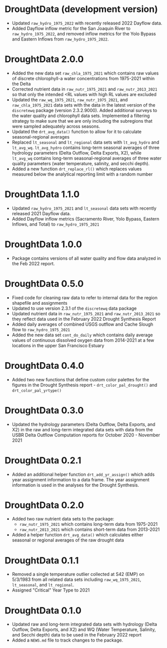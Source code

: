 # DroughtData (development version)

* Updated `raw_hydro_1975_2022` with recently released 2022 Dayflow data.
* Added Dayflow inflow metric for the San Joaquin River to `raw_hydro_1975_2022`, and removed inflow metrics for the Yolo Bypass and Eastern Inflows from `raw_hydro_1975_2022`.

# DroughtData 2.0.0

* Added the new data set `raw_chla_1975_2021` which contains raw values of discrete chlorophyll-a water concentrations from 1975-2021 within the Delta
* Corrected nutrient data in `raw_nutr_1975_2021` and `raw_nutr_2013_2021` so that only the intended <RL values with high RL values are excluded
* Updated the `raw_wq_1975_2021`, `raw_nutr_1975_2021`, and `raw_chla_1975_2021` data sets with the data in the latest version of the `discretewq` package (version 2.3.2.9000). Added additional surveys to the water quality and chlorophyll data sets. Implemented a filtering strategy to make sure that we are only including the subregions that were sampled adequately across seasons.
* Updated the `drt_avg_data()` function to allow for it to calculate seasonal-regional averages
* Replaced `lt_seasonal` and `lt_regional` data sets with `lt_avg_hydro` and `lt_avg_wq`. `lt_avg_hydro` contains long-term seasonal averages of three hydrology parameters (Delta Outflow, Delta Exports, X2), while `lt_avg_wq` contains long-term seasonal-regional averages of three water quality parameters (water temperature, salinity, and secchi depth).
* Added a new function `drt_replace_rl()` which replaces values measured below the analytical reporting limit with a random number

# DroughtData 1.1.0

* Updated `raw_hydro_1975_2021` and `lt_seasonal` data sets with recently released 2021 Dayflow data.
* Added Dayflow inflow metrics (Sacramento River, Yolo Bypass, Eastern Inflows, and Total) to `raw_hydro_1975_2021`

# DroughtData 1.0.0

* Package contains versions of all water quality and flow data analyzed in the Feb 2022 report.

# DroughtData 0.5.0

* Fixed code for cleaning raw data to refer to internal data for the region shapefile and assignments
* Updated to use version 2.3.1 of the `discretewq` data package
* Updated nutrient data in `raw_nutr_1975_2021` and `raw_nutr_2013_2021` so they reflect data used in the February 2022 Drought Synthesis Report
* Added daily averages of combined USGS outflow and Cache Slough flow to `raw_hydro_1975_2021`
* Added the new data set `cont_do_daily` which contains daily average values of continuous dissolved oxygen data from 2014-2021 at a few locations in the upper San Francisco Estuary

# DroughtData 0.4.0

* Added two new functions that define custom color palettes for the figures in the Drought Synthesis report - `drt_color_pal_drought()` and `drt_color_pal_yrtype()`

# DroughtData 0.3.0

* Updated the hydrology parameters (Delta Outflow, Delta Exports, and X2) in the raw and long-term integrated data sets with data from the USBR Delta Outflow Computation reports for October 2020 - November 2021

# DroughtData 0.2.1

* Added an additional helper function `drt_add_yr_assign()` which adds year assignment information to a data frame. The year assignment information is used in the analyses for the Drought Synthesis.

# DroughtData 0.2.0

* Added two raw nutrient data sets to the package: 
  * `raw_nutr_1975_2021` which contains long-term data from 1975-2021
  * `raw_nutr_2013_2021` which contains short-term data from 2013-2021
* Added a helper function `drt_avg_data()` which calculates either seasonal or regional averages of the raw drought data

# DroughtData 0.1.1

* Removed a single temperature outlier collected at S42 (EMP) on 5/3/1983 from all related data sets including `raw_wq_1975_2021`, `lt_seasonal`, and `lt_regional`.
* Assigned "Critical" Year Type to 2021

# DroughtData 0.1.0

* Updated raw and long-term integrated data sets with hydrology (Delta Outflow, Delta Exports, and X2) and WQ (Water Temperature, Salinity, and Secchi depth) data to be used in the February 2022 report
* Added a `NEWS.md` file to track changes to the package.
